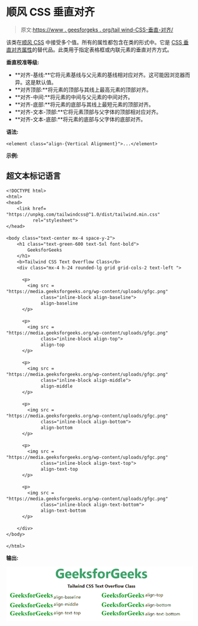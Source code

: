 # 顺风 CSS 垂直对齐

> 原文:[https://www . geesforgeks . org/tail wind-CSS-垂直-对齐/](https://www.geeksforgeeks.org/tailwind-css-vertical-alignment/)

该类在[顺风 CSS](https://www.geeksforgeeks.org/css-tailwind-introduction/) 中接受多个值。所有的属性都包含在类的形式中。它是 [CSS 垂直对齐属性](https://www.geeksforgeeks.org/css-vertical-align-property/)的替代品。此类用于指定表格框或内联元素的垂直对齐方式。

**垂直校准等级:**

*   **对齐-基线:**它将元素基线与父元素的基线相对应对齐。这可能因浏览器而异。这是默认值。
*   **对齐顶部:**将元素的顶部与其线上最高元素的顶部对齐。
*   **对齐-中间:**将元素的中间与父元素的中间对齐。
*   **对齐-底部:**将元素的底部与其线上最短元素的顶部对齐。
*   **对齐-文本-顶部:**它将元素顶部与父字体的顶部相对应对齐。
*   **对齐-文本-底部:**将元素的底部与父字体的底部对齐。

**语法:**

```
<element class="align-{Vertical Alignment}">...</element>
```

**示例:**

## 超文本标记语言

```
<!DOCTYPE html> 
<html>
<head> 
    <link href=
"https://unpkg.com/tailwindcss@^1.0/dist/tailwind.min.css" 
          rel="stylesheet"> 
</head> 

<body class="text-center mx-4 space-y-2"> 
    <h1 class="text-green-600 text-5xl font-bold">
        GeeksforGeeks
    </h1> 
    <b>Tailwind CSS Text Overflow Class</b> 
    <div class="mx-4 h-24 rounded-lg grid grid-cols-2 text-left ">

      <p>
        <img src = 
"https://media.geeksforgeeks.org/wp-content/uploads/gfgc.png" 
             class="inline-block align-baseline">
             align-baseline
      </p>

      <p>
        <img src = 
"https://media.geeksforgeeks.org/wp-content/uploads/gfgc.png" 
             class="inline-block align-top">
             align-top
      </p>

      <p>
        <img src = 
"https://media.geeksforgeeks.org/wp-content/uploads/gfgc.png" 
             class="inline-block align-middle">
             align-middle
      </p>

      <p>
        <img src = 
"https://media.geeksforgeeks.org/wp-content/uploads/gfgc.png" 
             class="inline-block align-bottom">
             align-bottom
      </p>

      <p>
        <img src = 
"https://media.geeksforgeeks.org/wp-content/uploads/gfgc.png" 
             class="inline-block align-text-top">
             align-text-top
      </p>

      <p>
        <img src = 
"https://media.geeksforgeeks.org/wp-content/uploads/gfgc.png" 
             class="inline-block align-text-bottom">
             align-text-bottom
      </p>

    </div>
</body> 

</html> 
```

**输出:**

![](img/fd518d1c204a83ed10aa4098be9e1ad6.png)